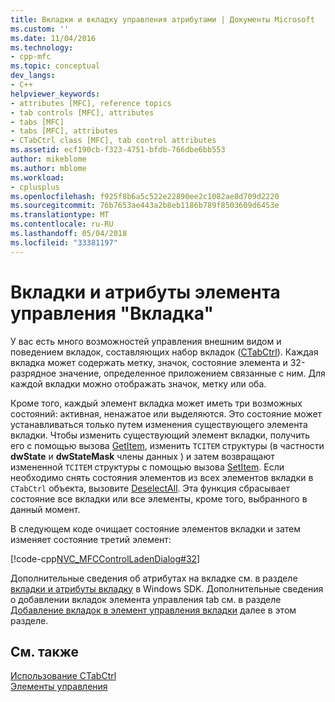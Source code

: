 ```yaml
---
title: Вкладки и вкладку управления атрибутами | Документы Microsoft
ms.custom: ''
ms.date: 11/04/2016
ms.technology:
- cpp-mfc
ms.topic: conceptual
dev_langs:
- C++
helpviewer_keywords:
- attributes [MFC], reference topics
- tab controls [MFC], attributes
- tabs [MFC]
- tabs [MFC], attributes
- CTabCtrl class [MFC], tab control attributes
ms.assetid: ecf190cb-f323-4751-bfdb-766dbe6bb553
author: mikeblome
ms.author: mblome
ms.workload:
- cplusplus
ms.openlocfilehash: f925f8b6a5c522e22890ee2c1082ae8d709d2220
ms.sourcegitcommit: 76b7653ae443a2b8eb1186b789f8503609d6453e
ms.translationtype: MT
ms.contentlocale: ru-RU
ms.lasthandoff: 05/04/2018
ms.locfileid: "33381197"
---
```

# <a name="tabs-and-tab-control-attributes"></a>Вкладки и атрибуты элемента управления "Вкладка"
У вас есть много возможностей управления внешним видом и поведением вкладок, составляющих набор вкладок ([CTabCtrl](../mfc/reference/ctabctrl-class.md)). Каждая вкладка может содержать метку, значок, состояние элемента и 32-разрядное значение, определенное приложением связанные с ним. Для каждой вкладки можно отображать значок, метку или оба.  
  
 Кроме того, каждый элемент вкладка может иметь три возможных состояний: активная, ненажатое или выделяются. Это состояние может устанавливаться только путем изменения существующего элемента вкладки. Чтобы изменить существующий элемент вкладки, получить его с помощью вызова [GetItem](../mfc/reference/ctabctrl-class.md#getitem), изменить `TCITEM` структуры (в частности **dwState** и **dwStateMask** члены данных ) и затем возвращают измененной `TCITEM` структуры с помощью вызова [SetItem](../mfc/reference/ctabctrl-class.md#setitem). Если необходимо снять состояния элементов из всех элементов вкладки в `CTabCtrl` объекта, вызовите [DeselectAll](../mfc/reference/ctabctrl-class.md#deselectall). Эта функция сбрасывает состояние все вкладки или все элементы, кроме того, выбранного в данный момент.  
  
 В следующем коде очищает состояние элементов вкладки и затем изменяет состояние третий элемент:  
  
 [!code-cpp[NVC_MFCControlLadenDialog#32](../mfc/codesnippet/cpp/tabs-and-tab-control-attributes_1.cpp)]  
  
 Дополнительные сведения об атрибутах на вкладке см. в разделе [вкладки и атрибуты вкладку](http://msdn.microsoft.com/library/windows/desktop/bb760550) в Windows SDK. Дополнительные сведения о добавлении вкладок элемента управления tab см. в разделе [Добавление вкладок в элемент управления вкладки](../mfc/adding-tabs-to-a-tab-control.md) далее в этом разделе.  
  
## <a name="see-also"></a>См. также  
 [Использование CTabCtrl](../mfc/using-ctabctrl.md)   
 [Элементы управления](../mfc/controls-mfc.md)


